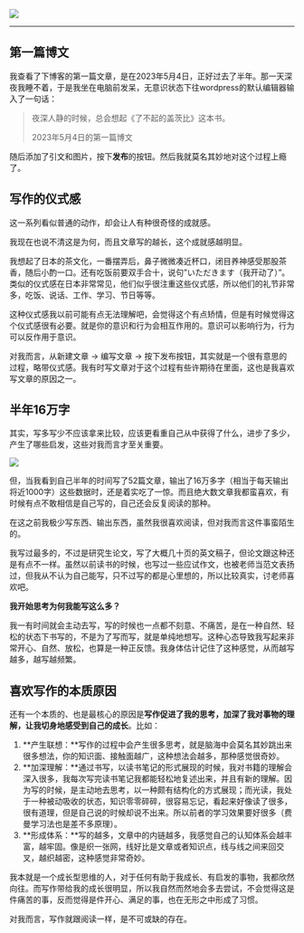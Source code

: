 ![](https://rolen.b-cdn.net/wp-content/uploads/2023/11/writing.jpg)

---

## 第一篇博文

我查看了下博客的第一篇文章，是在2023年5月4日，正好过去了半年。那一天深夜我睡不着，于是我坐在电脑前发呆，无意识状态下往wordpress的默认编辑器输入了一句话：

> 夜深人静的时候，总会想起《了不起的盖茨比》这本书。
> 
> 2023年5月4日的第一篇博文

随后添加了引文和图片，按下**发布**的按钮。然后我就莫名其妙地对这个过程上瘾了。

## 写作的仪式感

这一系列看似普通的动作，却会让人有种很奇怪的成就感。

我现在也说不清这是为何，而且文章写的越长，这个成就感越明显。

我想起了日本的茶文化，一番摆弄后，鼻子微微凑近杯口，闭目养神感受那股茶香，随后小酌一口。还有吃饭前要双手合十，说句”いただきます（我开动了）”。类似的仪式感在日本非常常见，他们似乎很注重这些仪式感，所以他们的礼节非常多，吃饭、说话、工作、学习、节日等等。

这种仪式感我以前可能有点无法理解吧，会觉得这个有点矫情，但是有时候觉得这个仪式感很有必要。就是你的意识和行为会相互作用的。意识可以影响行为，行为可以反作用于意识。

对我而言，从新建文章 → 编写文章 → 按下发布按钮，其实就是一个很有意思的过程，略带仪式感。我有时写文章对于这个过程有些许期待在里面，这也是我喜欢写文章的原因之一。

## 半年16万字

其实，写多写少不应该拿来比较，应该更看重自己从中获得了什么，进步了多少，产生了哪些启发，这些对我而言才至关重要。

![](https://rolen.b-cdn.net/wp-content/uploads/2023/11/16k-words.jpg)

但，当我看到自己半年的时间写了52篇文章，输出了16万多字（相当于每天输出将近1000字）这些数据时，还是着实吃了一惊。而且绝大数文章我都蛮喜欢，有时候有点不敢相信是自己写的，自己还会反复阅读的那种。

在这之前我极少写东西、输出东西，虽然我很喜欢阅读，但对我而言这件事蛮陌生的。

我写过最多的，不过是研究生论文，写了大概几十页的英文稿子，但论文跟这种还是有点不一样。虽然以前读书的时候，也写过一些应试作文，也被老师当范文表扬过，但我从不认为自己能写，只不过写的都是心里想的，所以比较真实，讨老师喜欢吧。

**我开始思考为何我能写这么多？**

我一有时间就会主动去写，写的时候也一点都不刻意、不痛苦，是在一种自然、轻松的状态下书写的，不是为了写而写，就是单纯地想写。这种心态导致我写起来非常开心、自然、放松，也算是一种正反馈。我身体估计记住了这种感觉，从而越写越多，越写越频繁。

## 喜欢写作的本质原因

还有一个本质的、也是最核心的原因是**写作促进了我的思考，加深了我对事物的理解，让我切身地感受到自己的成长**。比如：

1. **产生联想：**写作的过程中会产生很多思考，就是脑海中会莫名其妙跳出来很多想法，你的知识面、接触面越广，这种想法会越多，那种感觉很奇妙。
2. **加深理解：**通过书写，以读书笔记的形式展现的时候，我对书籍的理解会深入很多，我每次写完读书笔记我都能轻松地复述出来，并且有新的理解。因为写的时候，是主动地去思考，以一种颇有结构化的方式展现；而光读，我处于一种被动吸收的状态，知识零零碎碎，很容易忘记，看起来好像读了很多，很有道理，但是自己说的时候却说不出来。所以前者的学习效果要好很多（费曼学习法也是差不多原理）。
3. **形成体系：**写的越多，文章中的内链越多，我感觉自己的认知体系会越丰富，越牢固。像是织一张网，线好比是文章或者知识点，线与线之间来回交叉，越织越密，这种感觉非常奇妙。

我本就是一个成长型思维的人，对于任何有助于我成长、有启发的事物，我都欣然向往。而写作带给我的成长很明显，所以我自然而然地会多去尝试，不会觉得这是件痛苦的事，反而觉得是件开心、满足的事，也在无形之中形成了习惯。

对我而言，写作就跟阅读一样，是不可或缺的存在。